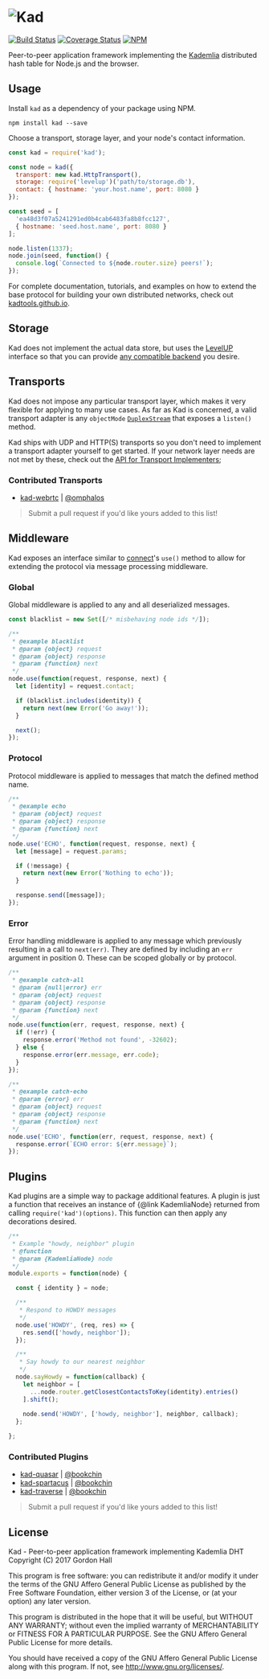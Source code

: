 ![Kad](https://nodei.co/npm/kad.png?downloads=true)
===================================================================

[![Build Status](https://img.shields.io/travis/kadtools/kad/master.svg?style=flat-square)](https://travis-ci.org/kadtools/kad)
[![Coverage Status](https://img.shields.io/coveralls/kadtools/kad.svg?style=flat-square)](https://coveralls.io/r/kadtools/kad)
[![NPM](https://img.shields.io/npm/v/kad.svg?style=flat-square)](https://www.npmjs.com/package/kad)

Peer-to-peer application framework implementing the 
[Kademlia](http://www.scs.stanford.edu/~dm/home/papers/kpos.pdf) distributed
hash table for Node.js and the browser.

Usage
-----

Install `kad` as a dependency of your package using NPM.

```
npm install kad --save
```

Choose a transport, storage layer, and your node's contact information.

```js
const kad = require('kad');

const node = kad({
  transport: new kad.HttpTransport(),
  storage: require('levelup')('path/to/storage.db'),
  contact: { hostname: 'your.host.name', port: 8080 }
});

const seed = [
  'ea48d3f07a5241291ed0b4cab6483fa8b8fcc127',
  { hostname: 'seed.host.name', port: 8080 }
];

node.listen(1337);
node.join(seed, function() {
  console.log(`Connected to ${node.router.size} peers!`);
});
```

For complete documentation, tutorials, and examples on how to extend the base 
protocol for building your own distributed networks, check out 
[kadtools.github.io](http://kadtools.github.io).

Storage
-------

Kad does not implement the actual data store, but uses the 
[LevelUP](https://github.com/Level/levelup) interface so that you can provide 
[any compatible backend](https://github.com/Level/levelup/wiki/Modules) you 
desire.


Transports
----------

Kad does not impose any particular transport layer, which makes it very 
flexible for applying to many use cases. As far as Kad is concerned, a valid 
transport adapter is any `objectMode` 
[`DuplexStream`](https://nodejs.org/dist/latest-v6.x/docs/api/stream.html) 
that exposes a `listen()` method.

Kad ships with UDP and HTTP(S) transports so you don't need to implement a 
transport adapter yourself to get started. If your network layer needs are not 
met by these, check out the [API for Transport Implementers]();

### Contributed Transports

* [kad-webrtc](https://github.com/kadtools/kad-webrtc) | [@omphalos](https://github.com/omphalos)

> Submit a pull request if you'd like yours added to this list!

Middleware
----------

Kad exposes an interface similar to 
[connect](https://github.com/senchalabs/connect)'s `use()` method to allow for 
extending the protocol via message processing middleware.

### Global

Global middleware is applied to any and all deserialized messages. 

```js
const blacklist = new Set([/* misbehaving node ids */]);

/**
 * @example blacklist
 * @param {object} request
 * @param {object} response
 * @param {function} next
 */
node.use(function(request, response, next) {
  let [identity] = request.contact;

  if (blacklist.includes(identity)) {
    return next(new Error('Go away!'));
  }

  next();
});
```

### Protocol

Protocol middleware is applied to messages that match the defined method name.

```js
/**
 * @example echo
 * @param {object} request
 * @param {object} response
 * @param {function} next
 */
node.use('ECHO', function(request, response, next) {
  let [message] = request.params;

  if (!message) {
    return next(new Error('Nothing to echo'));
  }

  response.send([message]);
});
```

### Error

Error handling middleware is applied to any message which previously resulting 
in a call to `next(err)`. They are defined by including an `err` argument in 
position 0. These can be scoped globally or by protocol.

```js
/**
 * @example catch-all
 * @param {null|error} err
 * @param {object} request
 * @param {object} response
 * @param {function} next
 */
node.use(function(err, request, response, next) {
  if (!err) {
    response.error('Method not found', -32602);
  } else {
    response.error(err.message, err.code);
  }
});

/**
 * @example catch-echo
 * @param {error} err
 * @param {object} request
 * @param {object} response
 * @param {function} next
 */
node.use('ECHO', function(err, request, response, next) {
  response.error(`ECHO error: ${err.message}`);
});
```

Plugins
-------

Kad plugins are a simple way to package additional features. A plugin is just 
a function that receives an instance of {@link KademliaNode} returned from 
calling `require('kad')(options)`. This function can then apply any decorations 
desired.

```js
/**
 * Example "howdy, neighbor" plugin
 * @function
 * @param {KademliaNode} node
 */
module.exports = function(node) {

  const { identity } = node;

  /**
   * Respond to HOWDY messages
   */
  node.use('HOWDY', (req, res) => {
    res.send(['howdy, neighbor']);
  });

  /**
   * Say howdy to our nearest neighbor
   */
  node.sayHowdy = function(callback) {
    let neighbor = [
      ...node.router.getClosestContactsToKey(identity).entries()
    ].shift();
    
    node.send('HOWDY', ['howdy, neighbor'], neighbor, callback);
  };

};
```

### Contributed Plugins

* [kad-quasar](https://github.com/kadtools/kad-quasar) | [@bookchin](https://github.com/bookchin)
* [kad-spartacus](https://github.com/kadtools/kad-spartacus) | [@bookchin](https://github.com/bookchin)
* [kad-traverse](https://github.com/kadtools/kad-traverse) | [@bookchin](https://github.com/bookchin)


> Submit a pull request if you'd like yours added to this list!

License
-------

Kad - Peer-to-peer application framework implementing Kademlia DHT  
Copyright (C) 2017 Gordon Hall

This program is free software: you can redistribute it and/or modify
it under the terms of the GNU Affero General Public License as published by
the Free Software Foundation, either version 3 of the License, or
(at your option) any later version.

This program is distributed in the hope that it will be useful,
but WITHOUT ANY WARRANTY; without even the implied warranty of
MERCHANTABILITY or FITNESS FOR A PARTICULAR PURPOSE.  See the
GNU Affero General Public License for more details.

You should have received a copy of the GNU Affero General Public License
along with this program.  If not, see http://www.gnu.org/licenses/.
